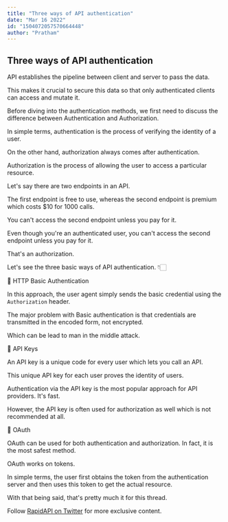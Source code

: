 ```yaml
---
title: "Three ways of API authentication"
date: "Mar 16 2022"
id: "1504072057570664448"
author: "Pratham"
---
```


## Three ways of API authentication

<Tweet>

API establishes the pipeline between client and server to pass the data.

This makes it crucial to secure this data so that only authenticated clients can access and mutate it.

</Tweet>

<Tweet>

Before diving into the authentication methods, we first need to discuss the difference between Authentication and Authorization.

</Tweet>

<Tweet>

In simple terms, authentication is the process of verifying the identity of a user.

On the other hand, authorization always comes after authentication.

Authorization is the process of allowing the user to access a particular resource.

</Tweet>

<Tweet>

Let's say there are two endpoints in an API.

The first endpoint is free to use, whereas the second endpoint is premium which costs $10 for 1000 calls.

</Tweet>

<Tweet>

You can't access the second endpoint unless you pay for it.

Even though you're an authenticated user, you can't access the second endpoint unless you pay for it.

That's an authorization.

</Tweet>

<Tweet>

Let's see the three basic ways of API authentication. 👇🏻

</Tweet>

<Tweet>

📌 HTTP Basic Authentication

In this approach, the user agent simply sends the basic credential using the `Authorization` header.

</Tweet>

<Tweet>

The major problem with Basic authentication is that credentials are transmitted in the encoded form, not encrypted.

Which can be lead to man in the middle attack.

</Tweet>

<Tweet>

📌 API Keys

An API key is a unique code for every user which lets you call an API.

</Tweet>

<Tweet>

This unique API key for each user proves the identity of users.

Authentication via the API key is the most popular approach for API providers. It's fast.

</Tweet>

<Tweet>

However, the API key is often used for authorization as well which is not recommended at all.

</Tweet>

<Tweet>

📌 OAuth

OAuth can be used for both authentication and authorization. In fact, it is the most safest method.

</Tweet>

<Tweet>

OAuth works on tokens.

In simple terms, the user first obtains the token from the authentication server and then uses this token to get the actual resource.

</Tweet>

<Tweet>

With that being said, that's pretty much it for this thread.

Follow [RapidAPI on Twitter](https://twitter.com/Rapid_API) for more exclusive content.

</Tweet>
